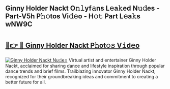 ## Ginny Holder Nackt O𝚗𝚕yf𝚊ns L𝚎a𝚔ed N𝚞𝚍es - Part-V5h P𝚑𝚘tos Vi𝚍𝚎o - H𝚘𝚝 Part L𝚎a𝚔s wNW9C

# <h2><a href="http://kf5w3nl.oniu.top/?m=Ginny+Holder+Nackt">🔗👉 🔴 Ginny Holder Nackt P𝚑ot𝚘𝚜 V𝚒d𝚎o</a></h2>

[![Ginny Holder Nackt Nu𝚍e𝚜](https://i.imgur.com/0qMVB7G.gif)](http://kf5w3nl.oniu.top/?m=Ginny+Holder+Nackt)
Virtual artist and entertainer Ginny Holder Nackt, acclaimed for sharing dance and lifestyle inspiration through popular dance trends and brief films. Trailblazing innovator Ginny Holder Nackt, recognized for their groundbreaking ideas and commitment to creating a better future for all.  
